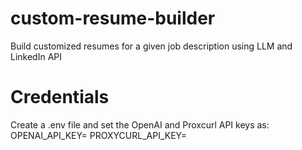# custom-resume-builder
Build customized resumes for a given job description using LLM and LinkedIn API

# Credentials
Create a .env file and set the OpenAI and Proxcurl API keys as:
OPENAI_API_KEY=<your-api-key-here>
PROXYCURL_API_KEY=<your-api-key-here>
